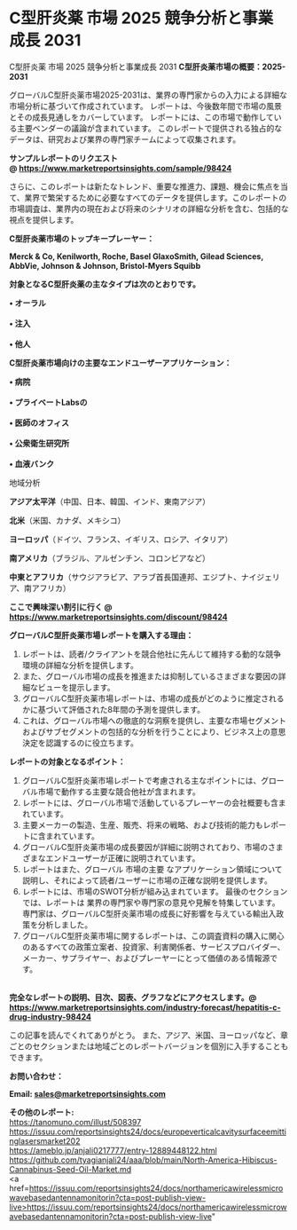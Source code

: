 # C型肝炎薬 市場 2025 競争分析と事業成長 2031
 C型肝炎薬 市場 2025 競争分析と事業成長 2031
<strong><b>C型肝炎薬市場の概要：2025-2031</b></strong>

グローバルC型肝炎薬市場2025-2031は、業界の専門家からの入力による詳細な市場分析に基づいて作成されています。 レポートは、今後数年間で市場の風景とその成長見通しをカバーしています。 レポートには、この市場で動作している主要ベンダーの議論が含まれています。 このレポートで提供される独占的なデータは、研究および業界の専門家チームによって収集されます。

<strong>サンプルレポートのリクエスト @ <a href=https://www.marketreportsinsights.com/sample/98424>https://www.marketreportsinsights.com/sample/98424</a></strong>

さらに、このレポートは新たなトレンド、重要な推進力、課題、機会に焦点を当て、業界で繁栄するために必要なすべてのデータを提供します。このレポートの市場調査は、業界内の現在および将来のシナリオの詳細な分析を含む、包括的な視点を提供します。

<strong>C型肝炎薬市場のトップキープレーヤー：</strong>

<strong>Merck & Co, Kenilworth, Roche, Basel GlaxoSmith, Gilead Sciences, AbbVie, Johnson & Johnson, Bristol-Myers Squibb</strong>

<strong><b>対象となるC型肝炎薬の主なタイプは次のとおりです。</b></strong>

<strong>• オーラル<br><br>• 注入<br><br>• 他人</strong>

<strong><b>C型肝炎薬市場向けの主要なエンドユーザーアプリケーション：</b></strong>

<strong>• 病院<br><br>• プライベートLabsの<br><br>• 医師のオフィス<br><br>• 公衆衛生研究所<br><br>• 血液バンク</strong>

 地域分析

<strong><b>アジア太平洋</b></strong>（中国、日本、韓国、インド、東南アジア）

<strong><b>北米</b></strong>（米国、カナダ、メキシコ）

<strong><b>ヨーロッパ</b></strong>（ドイツ、フランス、イギリス、ロシア、イタリア）

<strong><b>南アメリカ</b></strong>（ブラジル、アルゼンチン、コロンビアなど）

<strong><b>中東とアフリカ</b></strong>（サウジアラビア、アラブ首長国連邦、エジプト、ナイジェリア、南アフリカ）

<strong>ここで興味深い割引に行く @ <a href=https://www.marketreportsinsights.com/discount/98424>https://www.marketreportsinsights.com/discount/98424</a></strong>

<strong><b>グローバルC型肝炎薬市場レポートを購入する理由：</b></strong>
<ol>
  <li>レポートは、読者/クライアントを競合他社に先んじて維持する動的な競争環境の詳細な分析を提供します。</li>
  <li>また、グローバル市場の成長を推進または抑制しているさまざまな要因の詳細なビューを提示します。</li>
  <li>グローバルC型肝炎薬市場レポートは、市場の成長がどのように推定されるかに基づいて評価された8年間の予測を提供します。</li>
  <li>これは、グローバル市場への徹底的な洞察を提供し、主要な市場セグメントおよびサブセグメントの包括的な分析を行うことにより、ビジネス上の意思決定を認識するのに役立ちます。</li>
</ol>
<strong><b>レポートの対象となるポイント：</b></strong>
<ol>
  <li>グローバルC型肝炎薬市場レポートで考慮される主なポイントには、グローバル市場で動作する主要な競合他社が含まれます。</li>
  <li>レポートには、グローバル市場で活動しているプレーヤーの会社概要も含まれています。</li>
  <li>主要メーカーの製造、生産、販売、将来の戦略、および技術的能力もレポートに含まれています。</li>
  <li>グローバルC型肝炎薬市場の成長要因が詳細に説明されており、市場のさまざまなエンドユーザーが正確に説明されています。</li>
  <li>レポートはまた、グローバル 市場の主要 なアプリケーション領域について説明し、それによって読者/ユーザーに市場の正確な説明を提供します。</li>
  <li>レポートには、市場のSWOT分析が組み込まれています。 最後のセクションでは、レポートは 業界の専門家や専門家の意見や見解を特集しています。 専門家は、グローバルC型肝炎薬市場の成長に好影響を与えている輸出入政策を分析しました。</li>
  <li>グローバルC型肝炎薬市場に関するレポートは、この調査資料の購入に関心のあるすべての政策立案者、投資家、利害関係者、サービスプロバイダー、メーカー、サプライヤー、およびプレーヤーにとって価値のある情報源です。</li>
</ol><br>
<strong>完全なレポートの説明、目次、図表、グラフなどにアクセスします。@ <a href=https://www.marketreportsinsights.com/industry-forecast/hepatitis-c-drug-industry-98424>https://www.marketreportsinsights.com/industry-forecast/hepatitis-c-drug-industry-98424</a></strong>

この記事を読んでくれてありがとう。 また、アジア、米国、ヨーロッパなど、章ごとのセクションまたは地域ごとのレポートバージョンを個別に入手することもできます。

<strong><b>お問い合わせ：</b></strong>

<strong>Email: </strong><a href=mailto:sales@marketreportsinsights.com><strong>sales@marketreportsinsights.com</strong></a>

<strong>その他のレポート:</strong>
<br>
<a href=https://tanomuno.com/illust/508397>https://tanomuno.com/illust/508397</a>
<br>
<a href=https://issuu.com/reportsinsights24/docs/europeverticalcavitysurfaceemittinglasersmarket202>https://issuu.com/reportsinsights24/docs/europeverticalcavitysurfaceemittinglasersmarket202</a>
<br>
<a href=https://ameblo.jp/anjali0217777/entry-12889448122.html>https://ameblo.jp/anjali0217777/entry-12889448122.html</a>
<br>
<a href=https://github.com/tyagianjali24/aaa/blob/main/North-America-Hibiscus-Cannabinus-Seed-Oil-Market.md>https://github.com/tyagianjali24/aaa/blob/main/North-America-Hibiscus-Cannabinus-Seed-Oil-Market.md</a>
<br>
<a href=https://issuu.com/reportsinsights24/docs/northamericawirelessmicrowavebasedantennamonitorin?cta=post-publish-view-live>https://issuu.com/reportsinsights24/docs/northamericawirelessmicrowavebasedantennamonitorin?cta=post-publish-view-live</a>"
